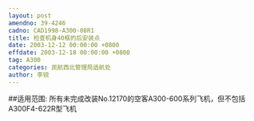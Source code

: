```yaml
---
layout: post
amendno: 39-4246
cadno: CAD1998-A300-08R1
title: 检查机身40框的后安装点
date: 2003-12-12 00:00:00 +0800
effdate: 2003-12-18 00:00:00 +0800
tag: A300
categories: 民航西北管理局适航处
author: 李锐
---
```


##适用范围:
所有未完成改装No.12170的空客A300-600系列飞机，但不包括A300F4-622R型飞机

